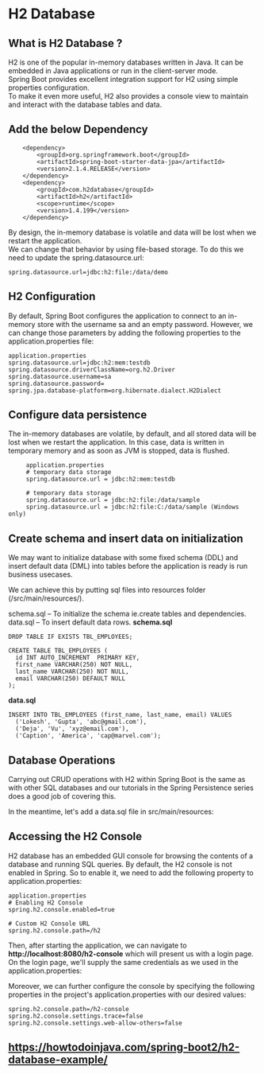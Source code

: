 # H2 Database 
  
## What is H2 Database ?   
H2 is one of the popular in-memory databases written in Java. It can be embedded in Java applications or run in the client-server mode.  
Spring Boot provides excellent integration support for H2 using simple properties configuration.   
To make it even more useful, H2 also provides a console view to maintain and interact with the database tables and data.  
  

## Add the below Dependency  
```
    <dependency>
        <groupId>org.springframework.boot</groupId>
        <artifactId>spring-boot-starter-data-jpa</artifactId>
        <version>2.1.4.RELEASE</version>
    </dependency>
    <dependency>
        <groupId>com.h2database</groupId>
        <artifactId>h2</artifactId>
        <scope>runtime</scope>
        <version>1.4.199</version>
    </dependency>
```  
By design, the in-memory database is volatile and data will be lost when we restart the application.  
We can change that behavior by using file-based storage. To do this we need to update the spring.datasource.url:
```
spring.datasource.url=jdbc:h2:file:/data/demo
```  
## H2 Configuration  
By default, Spring Boot configures the application to connect to an in-memory store with the username sa and an empty password. However, we can change those parameters by adding the following properties to the application.properties file:
  
```  
application.properties
spring.datasource.url=jdbc:h2:mem:testdb
spring.datasource.driverClassName=org.h2.Driver
spring.datasource.username=sa
spring.datasource.password=
spring.jpa.database-platform=org.hibernate.dialect.H2Dialect 
```  
##  Configure data persistence  
The in-memory databases are volatile, by default, and all stored data will be lost when we restart the application. In this case, data is written in temporary memory and as soon as JVM is stopped, data is flushed.  
``` 
     application.properties
     # temporary data storage
     spring.datasource.url = jdbc:h2:mem:testdb
      
     # temporary data storage
     spring.datasource.url = jdbc:h2:file:/data/sample
     spring.datasource.url = jdbc:h2:file:C:/data/sample (Windows only)
``` 
## Create schema and insert data on initialization  
We may want to initialize database with some fixed schema (DDL) and insert default data (DML) into tables before the application is ready is run business usecases.
  
We can achieve this by putting sql files into resources folder (/src/main/resources/).
  
schema.sql – To initialize the schema ie.create tables and dependencies.
data.sql – To insert default data rows.
**schema.sql**  
```
DROP TABLE IF EXISTS TBL_EMPLOYEES;
  
CREATE TABLE TBL_EMPLOYEES (
  id INT AUTO_INCREMENT  PRIMARY KEY,
  first_name VARCHAR(250) NOT NULL,
  last_name VARCHAR(250) NOT NULL,
  email VARCHAR(250) DEFAULT NULL
);
```  
**data.sql**  
```
INSERT INTO TBL_EMPLOYEES (first_name, last_name, email) VALUES
  ('Lokesh', 'Gupta', 'abc@gmail.com'),
  ('Deja', 'Vu', 'xyz@email.com'),
  ('Caption', 'America', 'cap@marvel.com');
```
## Database Operations  
Carrying out CRUD operations with H2 within Spring Boot is the same as with other SQL databases and our tutorials in the Spring Persistence series does a good job of covering this.
  
In the meantime, let's add a data.sql file in src/main/resources:  
  
## Accessing the H2 Console  
H2 database has an embedded GUI console for browsing the contents of a database and running SQL queries. By default, the H2 console is not enabled in Spring. So to enable it, we need to add the following property to application.properties:  
```
application.properties
# Enabling H2 Console
spring.h2.console.enabled=true
 
# Custom H2 Console URL
spring.h2.console.path=/h2 
```  
Then, after starting the application, we can navigate to **http://localhost:8080/h2-console** which will present us with a login page. On the login page, we'll supply the same credentials as we used in the application.properties:

Moreover, we can further configure the console by specifying the following properties in the project's application.properties with our desired values:

```  
spring.h2.console.path=/h2-console
spring.h2.console.settings.trace=false
spring.h2.console.settings.web-allow-others=false
```  
 
## https://howtodoinjava.com/spring-boot2/h2-database-example/ 


